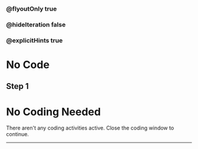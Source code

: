 ### @flyoutOnly true
### @hideIteration false
### @explicitHints true

# No Code

## Step 1
# No Coding Needed

There aren't any coding activities active. Close the coding window to continue.



---

